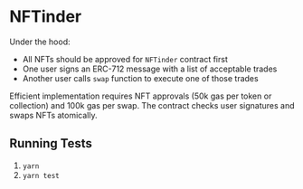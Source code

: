 # NFTinder

Under the hood:
- All NFTs should be approved for `NFTinder` contract first
- One user signs an ERC-712 message with a list of acceptable trades
- Another user calls `swap` function to execute one of those trades 

Efficient implementation requires NFT approvals (50k gas per token or collection) and 100k gas per swap. The contract checks user signatures and swaps NFTs atomically.

## Running Tests

1. `yarn`
2. `yarn test`
